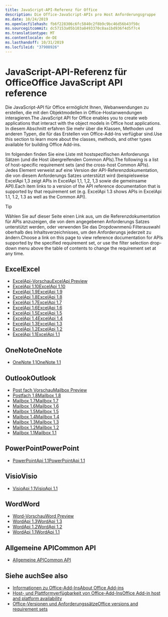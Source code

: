 ```yaml
---
title: JavaScript-API-Referenz für Office
description: Die Office-JavaScript-APIs pro Host Anforderungsgruppe
ms.date: 10/24/2019
ms.openlocfilehash: fb6f228306c6fc5840c2f8b9c9bc46d56b43f50c
ms.sourcegitcommit: dc57153a05b103a8493370c8aa1bd936f4d5f7c4
ms.translationtype: MT
ms.contentlocale: de-DE
ms.lasthandoff: 10/31/2019
ms.locfileid: "37908926"
---
```

# <a name="office-javascript-api-reference"></a><span data-ttu-id="4da91-103">JavaScript-API-Referenz für Office</span><span class="sxs-lookup"><span data-stu-id="4da91-103">Office JavaScript API reference</span></span>

<span data-ttu-id="4da91-104">Die JavaScript-API für Office ermöglicht Ihnen, Webanwendungen zu erstellen, die mit den Objektmodellen in Office-Hostanwendungen interagieren.</span><span class="sxs-lookup"><span data-stu-id="4da91-104">The JavaScript API for Office enables you to create web applications that interact with the object models in Office host applications.</span></span> <span data-ttu-id="4da91-105">In diesem Abschnitt erfahren Sie mehr über die Klassen, Methoden und anderen Typen, die für das Erstellen von Office-Add-Ins verfügbar sind.</span><span class="sxs-lookup"><span data-stu-id="4da91-105">Use this section to learn more about the classes, methods, and other types available for building Office Add-ins.</span></span>

<span data-ttu-id="4da91-106">Im folgenden finden Sie eine Liste mit hostspezifischen Anforderungs Sätzen (und die Host übergreifenden Common APIs).</span><span class="sxs-lookup"><span data-stu-id="4da91-106">The following is a list of host-specific requirement sets (and the cross-host Common APIs).</span></span> <span data-ttu-id="4da91-107">Jedes Element verweist auf eine Version der API-Referenzdokumentation, die von diesem Anforderungs Satzes unterstützt wird (beispielsweise ExcelApi 1,3 zeigt APIs in ExcelApi 1,1, 1,2, 1,3 sowie die gemeinsame API).</span><span class="sxs-lookup"><span data-stu-id="4da91-107">Each item links to a version of the API reference documentation that is supported by that requirement set (e.g. ExcelApi 1.3 shows APIs in ExcelApi 1.1, 1.2, 1.3 as well as the Common API).</span></span>

> [!TIP]
> <span data-ttu-id="4da91-108">Wählen Sie auf dieser Seite einen Link aus, um die Referenzdokumentation für APIs anzuzeigen, die von dem angegebenen Anforderungs Satzes unterstützt werden, oder verwenden Sie das Dropdownmenü Filterauswahl oberhalb des Inhaltsverzeichnisses, um den Anforderungs jederzeit zu ändern.</span><span class="sxs-lookup"><span data-stu-id="4da91-108">Choose a link on this page to view reference documentation for APIs supported by the specified requirement set, or use the filter selection drop-down menu above the table of contents to change the requirement set at any time.</span></span>

## <a name="excel"></a><span data-ttu-id="4da91-109">Excel</span><span class="sxs-lookup"><span data-stu-id="4da91-109">Excel</span></span>

- [<span data-ttu-id="4da91-110">ExcelApi-Vorschau</span><span class="sxs-lookup"><span data-stu-id="4da91-110">ExcelApi Preview</span></span>](/javascript/api/excel?view=excel-js-preview)
- [<span data-ttu-id="4da91-111">ExcelApi 1.10</span><span class="sxs-lookup"><span data-stu-id="4da91-111">ExcelApi 1.10</span></span>](/javascript/api/excel?view=excel-js-1.10)
- [<span data-ttu-id="4da91-112">ExcelApi 1.9</span><span class="sxs-lookup"><span data-stu-id="4da91-112">ExcelApi 1.9</span></span>](/javascript/api/excel?view=excel-js-1.9)
- [<span data-ttu-id="4da91-113">ExcelApi 1.8</span><span class="sxs-lookup"><span data-stu-id="4da91-113">ExcelApi 1.8</span></span>](/javascript/api/excel?view=excel-js-1.8)
- [<span data-ttu-id="4da91-114">ExcelApi 1.7</span><span class="sxs-lookup"><span data-stu-id="4da91-114">ExcelApi 1.7</span></span>](/javascript/api/excel?view=excel-js-1.7)
- [<span data-ttu-id="4da91-115">ExcelApi 1.6</span><span class="sxs-lookup"><span data-stu-id="4da91-115">ExcelApi 1.6</span></span>](/javascript/api/excel?view=excel-js-1.6)
- [<span data-ttu-id="4da91-116">ExcelApi 1.5</span><span class="sxs-lookup"><span data-stu-id="4da91-116">ExcelApi 1.5</span></span>](/javascript/api/excel?view=excel-js-1.5)
- [<span data-ttu-id="4da91-117">ExcelApi 1.4</span><span class="sxs-lookup"><span data-stu-id="4da91-117">ExcelApi 1.4</span></span>](/javascript/api/excel?view=excel-js-1.4)
- [<span data-ttu-id="4da91-118">ExcelApi 1.3</span><span class="sxs-lookup"><span data-stu-id="4da91-118">ExcelApi 1.3</span></span>](/javascript/api/excel?view=excel-js-1.3)
- [<span data-ttu-id="4da91-119">ExcelApi 1.2</span><span class="sxs-lookup"><span data-stu-id="4da91-119">ExcelApi 1.2</span></span>](/javascript/api/excel?view=excel-js-1.2)
- [<span data-ttu-id="4da91-120">ExcelApi 1.1</span><span class="sxs-lookup"><span data-stu-id="4da91-120">ExcelApi 1.1</span></span>](/javascript/api/excel?view=excel-js-1.1)

## <a name="onenote"></a><span data-ttu-id="4da91-121">OneNote</span><span class="sxs-lookup"><span data-stu-id="4da91-121">OneNote</span></span>

- [<span data-ttu-id="4da91-122">OneNote 1,1</span><span class="sxs-lookup"><span data-stu-id="4da91-122">OneNote 1.1</span></span>](/javascript/api/onenote?view=onenote-js-1.1)

## <a name="outlook"></a><span data-ttu-id="4da91-123">Outlook</span><span class="sxs-lookup"><span data-stu-id="4da91-123">Outlook</span></span>

- [<span data-ttu-id="4da91-124">Post fach Vorschau</span><span class="sxs-lookup"><span data-stu-id="4da91-124">Mailbox Preview</span></span>](/javascript/api/outlook?view=outlook-js-preview)
- [<span data-ttu-id="4da91-125">Postfach 1,8</span><span class="sxs-lookup"><span data-stu-id="4da91-125">Mailbox 1.8</span></span>](/javascript/api/outlook?view=outlook-js-1.8)
- [<span data-ttu-id="4da91-126">Mailbox 1.7</span><span class="sxs-lookup"><span data-stu-id="4da91-126">Mailbox 1.7</span></span>](/javascript/api/outlook?view=outlook-js-1.7)
- [<span data-ttu-id="4da91-127">Mailbox 1.6</span><span class="sxs-lookup"><span data-stu-id="4da91-127">Mailbox 1.6</span></span>](/javascript/api/outlook?view=outlook-js-1.6)
- [<span data-ttu-id="4da91-128">Mailbox 1.5</span><span class="sxs-lookup"><span data-stu-id="4da91-128">Mailbox 1.5</span></span>](/javascript/api/outlook?view=outlook-js-1.5)
- [<span data-ttu-id="4da91-129">Mailbox 1.4</span><span class="sxs-lookup"><span data-stu-id="4da91-129">Mailbox 1.4</span></span>](/javascript/api/outlook?view=outlook-js-1.4)
- [<span data-ttu-id="4da91-130">Mailbox 1.3</span><span class="sxs-lookup"><span data-stu-id="4da91-130">Mailbox 1.3</span></span>](/javascript/api/outlook?view=outlook-js-1.3)
- [<span data-ttu-id="4da91-131">Mailbox 1.2</span><span class="sxs-lookup"><span data-stu-id="4da91-131">Mailbox 1.2</span></span>](/javascript/api/outlook?view=outlook-js-1.2)
- [<span data-ttu-id="4da91-132">Mailbox 1.1</span><span class="sxs-lookup"><span data-stu-id="4da91-132">Mailbox 1.1</span></span>](/javascript/api/outlook?view=outlook-js-1.1)

## <a name="powerpoint"></a><span data-ttu-id="4da91-133">PowerPoint</span><span class="sxs-lookup"><span data-stu-id="4da91-133">PowerPoint</span></span>

- [<span data-ttu-id="4da91-134">PowerPointApi 1.1</span><span class="sxs-lookup"><span data-stu-id="4da91-134">PowerPointApi 1.1</span></span>](/javascript/api/powerpoint?view=powerpoint-js-1.1)

## <a name="visio"></a><span data-ttu-id="4da91-135">Visio</span><span class="sxs-lookup"><span data-stu-id="4da91-135">Visio</span></span>

- [<span data-ttu-id="4da91-136">VisioApi 1,1</span><span class="sxs-lookup"><span data-stu-id="4da91-136">VisioApi 1.1</span></span>](/javascript/api/visio?view=visio-js-1.1)

## <a name="word"></a><span data-ttu-id="4da91-137">Word</span><span class="sxs-lookup"><span data-stu-id="4da91-137">Word</span></span>

- [<span data-ttu-id="4da91-138">Word-Vorschau</span><span class="sxs-lookup"><span data-stu-id="4da91-138">Word Preview</span></span>](/javascript/api/word?view=word-js-preview)
- [<span data-ttu-id="4da91-139">WordApi 1.3</span><span class="sxs-lookup"><span data-stu-id="4da91-139">WordApi 1.3</span></span>](/javascript/api/word?view=word-js-1.3)
- [<span data-ttu-id="4da91-140">WordApi 1.2</span><span class="sxs-lookup"><span data-stu-id="4da91-140">WordApi 1.2</span></span>](/javascript/api/word?view=word-js-1.2)
- [<span data-ttu-id="4da91-141">WordApi 1.1</span><span class="sxs-lookup"><span data-stu-id="4da91-141">WordApi 1.1</span></span>](/javascript/api/word?view=word-js-1.1)

## <a name="common-api"></a><span data-ttu-id="4da91-142">Allgemeine API</span><span class="sxs-lookup"><span data-stu-id="4da91-142">Common API</span></span>

- [<span data-ttu-id="4da91-143">Allgemeine API</span><span class="sxs-lookup"><span data-stu-id="4da91-143">Common API</span></span>](/javascript/api/office?view=common-js)

## <a name="see-also"></a><span data-ttu-id="4da91-144">Siehe auch</span><span class="sxs-lookup"><span data-stu-id="4da91-144">See also</span></span>

- [<span data-ttu-id="4da91-145">Informationen zu Office-Add-Ins</span><span class="sxs-lookup"><span data-stu-id="4da91-145">About Office Add-ins</span></span>](/office/dev/add-ins/overview)
- [<span data-ttu-id="4da91-146">Host- und Plattformverfügbarkeit von Office-Add-Ins</span><span class="sxs-lookup"><span data-stu-id="4da91-146">Office Add-in host and platform availability</span></span>](/office/dev/add-ins/overview/office-add-in-availability)
- [<span data-ttu-id="4da91-147">Office-Versionen und Anforderungssätze</span><span class="sxs-lookup"><span data-stu-id="4da91-147">Office versions and requirement sets</span></span>](/office/dev/add-ins/develop/office-versions-and-requirement-sets)
